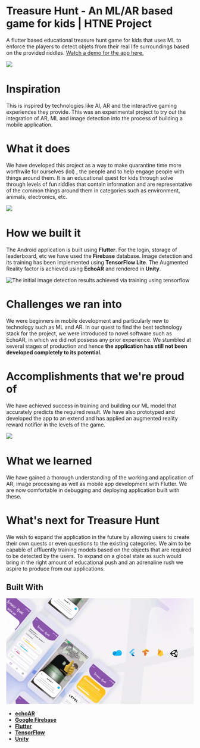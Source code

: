 # Treasure Hunt - An ML/AR based game for kids  |  HTNE Project
A flutter based educational treasure hunt game for kids that uses ML to enforce the players to detect objets from their real life surroundings based on the provided riddles. [Watch a demo for the app here.](https://youtu.be/WS25rjKLdLg)

![](1.gif)


# Inspiration
This is inspired by technologies like AI, AR and the interactive gaming experiences they provide. This was an experimental project to try out the integration of AR, ML and image detection into the process of building a mobile application.

# What it does
We have developed this project as a way to make quarantine time more worthwile for ourselves (lol) , the people and to help engage people with things around them. It is an educational quest for kids through solve through levels of fun riddles that contain information and are representative of the common things around them in categories such as environment, animals, electronics, etc.

![](2.gif)

# How we built it
The Android application is built using **Flutter**. For the login, storage of leaderboard, etc we have used the **Firebase** database. Image detection and its training has been implemented using **TensorFlow Lite**. The Augmented Reality factor is achieved using **EchoAR** and rendered in **Unity**.

![The initial image detection results achieved via training using tensorflow](5.gif)


# Challenges we ran into
We were beginners in mobile development and particularly new to technology such as ML and AR. In our quest to find the best technology stack for the project, we were introduced to novel software such as EchoAR, in which we did not possess any prior experience. We stumbled at several stages of production and hence **the application has still not been developed completely to its potential.**

# Accomplishments that we're proud of
We have achieved success in training and building our ML model that accurately predicts the required result. We have also prototyped and developed the app to an extend and has applied an augmented reality reward notifier in the levels of the game.

![](3.gif)

# What we learned
We have gained a thorough understanding of the working and application of AR, image processing as well as mobile app development with Flutter. We are now comfortable in debugging and deploying application built with these.

# What's next for Treasure Hunt
We wish to expand the application in the future by allowing users to create their own quests or even questions to the existing categories. We aim to be capable of affluently training models based on the objects that are required to be detected by the users. To expand on a global state as such would bring in the right amount of educational push and an adrenaline rush we aspire to produce from our applications.

## Built With
![](4.gif)
* [**echoAR**](https://www.echoar.xyz/)
* [**Google Firebase**](https://firebase.google.com/)
* [**Flutter**](https://flutter.dev/)
* [**TensorFlow**](https://www.tensorflow.org/)
* [**Unity**](https://unity.com/)
